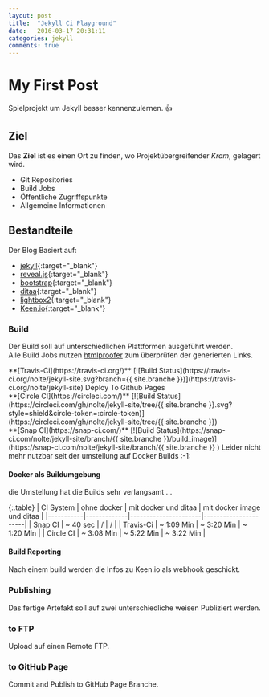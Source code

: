 ```yaml
---
layout: post
title:  "Jekyll Ci Playground"
date:   2016-03-17 20:31:11
categories: jekyll
comments: true
---
```


# My First Post
 
 Spielprojekt um Jekyll besser kennenzulernen. :+1:  

## Ziel
 
 Das **Ziel** ist es einen Ort zu finden, wo Projektübergreifender *Kram*, gelagert wird.

 * Git Repositories
 * Build Jobs
 * Öffentliche Zugriffspunkte
 * Allgemeine Informationen
  
<!--more-->
  
## Bestandteile

 Der Blog Basiert auf:

 * [jekyll](https://jekyllrb.com/){:target="_blank"}
 * [reveal.js](http://lab.hakim.se/reveal-js/){:target="_blank"}
 * [bootstrap](https://getbootstrap.com/){:target="_blank"}
 * [ditaa](http://ditaa.sourceforge.net/){:target="_blank"} 
 * [lightbox2](http://www.lokeshdhakar.com/projects/lightbox2){:target="_blank"}
 * [Keen.io](https://keen.io){:target="_blank"}  
 
 
### Build
 
 Der Build soll auf unterschiedlichen Plattformen ausgeführt werden.  
 Alle Build Jobs nutzen [htmlproofer](https://github.com/gjtorikian/html-proofer) zum überprüfen der generierten Links.

<div class="row" markdown="1">
<div class="col-sm-4" markdown="1">
 **[Travis-Ci](https://travis-ci.org/)**  
 [![Build Status](https://travis-ci.org/nolte/jekyll-site.svg?branch={{ site.branche }})](https://travis-ci.org/nolte/jekyll-site)  
 Deploy To Github Pages
</div>
<div class="col-sm-4" markdown="1">
 **[Circle CI](https://circleci.com/)**  
 [![Build Status](https://circleci.com/gh/nolte/jekyll-site/tree/{{ site.branche }}.svg?style=shield&circle-token=:circle-token)](https://circleci.com/gh/nolte/jekyll-site/tree/{{ site.branche }})
</div>  
<div class="col-sm-4" markdown="1">
 **[Snap CI](https://snap-ci.com/)**  
 [![Build Status](https://snap-ci.com/nolte/jekyll-site/branch/{{ site.branche }}/build_image)](https://snap-ci.com/nolte/jekyll-site/branch/{{ site.branche }} )  
 Leider nicht mehr nutzbar seit der umstellung auf Docker Builds :-1: 
</div>
</div>

#### Docker als Buildumgebung

 die Umstellung hat die Builds sehr verlangsamt ...

{:.table}
| CI System | ohne docker | mit docker und ditaa | mit docker image und ditaa | 
|-----------|-------------|----------------------|----------------------|
| Snap CI   | ~ 40 sec    | /                    | /                    |
| Travis-Ci | ~ 1:09 Min  | ~ 3:20 Min           | ~ 1:20 Min           |
| Circle CI | ~ 3:08 Min  | ~ 5:22 Min           | ~ 3:22 Min           |

#### Build Reporting

 Nach einem build werden die Infos zu Keen.io als webhook geschickt.

### Publishing
 
 Das fertige Artefakt soll auf zwei unterschiedliche weisen Publiziert werden.

### to FTP

 Upload auf einen Remote FTP.

### to GitHub Page

 Commit and Publish to GitHub Page Branche.
